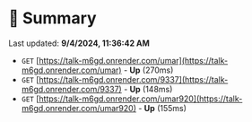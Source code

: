 # 📖 Summary
Last updated: **9/4/2024, 11:36:42 AM**

- `GET` [https://talk-m6gd.onrender.com/umar](https://talk-m6gd.onrender.com/umar) - **Up** (270ms)
- `GET` [https://talk-m6gd.onrender.com/9337](https://talk-m6gd.onrender.com/9337) - **Up** (148ms)
- `GET` [https://talk-m6gd.onrender.com/umar920](https://talk-m6gd.onrender.com/umar920) - **Up** (155ms)
